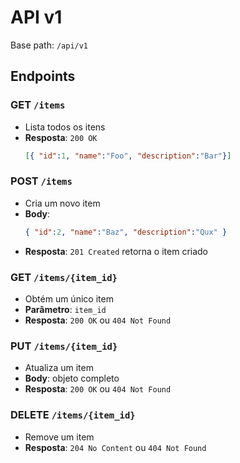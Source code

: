 # API v1

Base path: `/api/v1`

## Endpoints

### GET `/items`
- Lista todos os itens  
- **Resposta**: `200 OK`  
  ```json
  [{ "id":1, "name":"Foo", "description":"Bar"}]
  ```

### POST `/items`
- Cria um novo item  
- **Body**:  
  ```json
  { "id":2, "name":"Baz", "description":"Qux" }
  ```
- **Resposta**: `201 Created` retorna o item criado  

### GET `/items/{item_id}`
- Obtém um único item  
- **Parâmetro**: `item_id`  
- **Resposta**: `200 OK` ou `404 Not Found`

### PUT `/items/{item_id}`
- Atualiza um item  
- **Body**: objeto completo  
- **Resposta**: `200 OK` ou `404 Not Found`

### DELETE `/items/{item_id}`
- Remove um item  
- **Resposta**: `204 No Content` ou `404 Not Found`  
